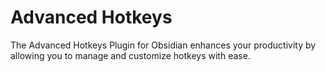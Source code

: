 # Advanced Hotkeys
The Advanced Hotkeys Plugin for Obsidian enhances your productivity by allowing you to manage and customize hotkeys with ease.
